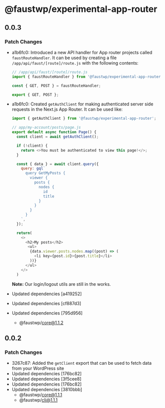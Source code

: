 # @faustwp/experimental-app-router

## 0.0.3

### Patch Changes

- a1b6fc0: Introduced a new API handler for App router projects called `faustRouteHandler`. It can be used by creating a file `/app/api/faust/[route]/route.js` with the following contents:

  ```js
  // /app/api/faust/[route]/route.js
  import { faustRouteHandler } from '@faustwp/experimental-app-router';

  const { GET, POST } = faustRouteHandler;

  export { GET, POST };
  ```

- a1b6fc0: Created `getAuthClient` for making authenticated server side requests in the Next.js App Router. It can be used like:

  ```js
  import { getAuthClient } from '@faustwp/experimental-app-router';

  // app/my-account/posts/page.js
  export default async function Page() {
    const client = await getAuthClient();

    if (!client) {
      return <>You must be authenticated to view this page!</>;
    }

    const { data } = await client.query({
      query: gql`
        query GetMyPosts {
          viewer {
            posts {
              nodes {
                id
                title
              }
            }
          }
        }
      `,
    });

    return(
      <>
        <h2>My posts</h2>
         <ul>
          {data.viewer.posts.nodes.map((post) => (
            <li key={post.id}>{post.title}</li>
          ))}
        </ul>
      </>
    )
  ```

  **Note:** Our login/logout utils are still in the works.

- Updated dependencies [a419252]
- Updated dependencies [cf887d3]
- Updated dependencies [795d956]
  - @faustwp/core@1.1.2

## 0.0.2

### Patch Changes

- 3267c87: Added the `getClient` export that can be used to fetch data from your WordPress site
- Updated dependencies [176bc82]
- Updated dependencies [3f5cee8]
- Updated dependencies [176bc82]
- Updated dependencies [3810bbb]
  - @faustwp/core@1.1.1
  - @faustwp/cli@1.1.1

